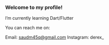 ### Welcome to my profile!

I’m currently learning Dart/Flutter

You can reach me on:

Email: saudm45q@gmail.com
Instagram: derex_

